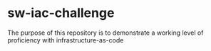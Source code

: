 # sw-iac-challenge
The purpose of this repository is to demonstrate a working level of proficiency with infrastructure-as-code
